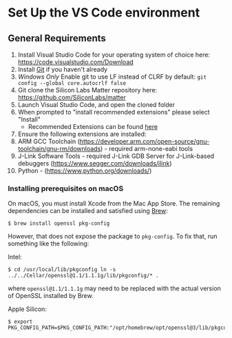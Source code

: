 # Set Up the VS Code environment

## General Requirements

1. Install Visual Studio Code for your operating system of choice here:
   https://code.visualstudio.com/Download
2. Install [Git](https://git-scm.com/) if you haven't already
3. _Windows Only_ Enable git to use LF instead of CLRF by default:
   `git config --global core.autocrlf false`
4. Git clone the Silicon Labs Matter repository here:
   https://github.com/SiliconLabs/matter
5. Launch Visual Studio Code, and open the cloned folder
6. When prompted to "install recommended extensions" please select "Install"
    - Recommended Extensions can be found
      [here](../../../../.vscode/extensions.json)
7. Ensure the following extensions are installed:
8. ARM GCC Toolchain
   (https://developer.arm.com/open-source/gnu-toolchain/gnu-rm/downloads) -
   required arm-none-eabi tools
9. J-Link Software Tools - required J-Link GDB Server for J-Link-based debuggers
   (https://www.segger.com/downloads/jlink)
10. Python - (https://www.python.org/downloads/)

### Installing prerequisites on macOS

On macOS, you must install Xcode from the Mac App Store. The remaining
dependencies can be installed and satisfied using [Brew](https://brew.sh/):

```shell
$ brew install openssl pkg-config
```

However, that does not expose the package to `pkg-config`. To fix that, run
something like the following:

Intel:

```shell
$ cd /usr/local/lib/pkgconfig ln -s ../../Cellar/openssl@1.1/1.1.1g/lib/pkgconfig/* .
```

where `openssl@1.1/1.1.1g` may need to be replaced with the actual version of
OpenSSL installed by Brew.

Apple Silicon:

```shell
$ export PKG_CONFIG_PATH=$PKG_CONFIG_PATH:"/opt/homebrew/opt/openssl@3/lib/pkgconfig"
```
